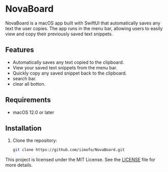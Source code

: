 # NovaBoard

NovaBoard is a macOS app built with SwiftUI that automatically saves any text the user copies. The app runs in the menu bar, allowing users to easily view and copy their previously saved text snippets.

## Features
- Automatically saves any text copied to the clipboard.
- View your saved text snippets from the menu bar.
- Quickly copy any saved snippet back to the clipboard.
- search bar.
- clear all botton.

## Requirements
- macOS 12.0 or later

## Installation
1. Clone the repository:
   ```bash
   git clone https://github.com/iimofo/NovaBoard.git
   
This project is licensed under the MIT License. See the [LICENSE](./LICENSE) file for more details.
